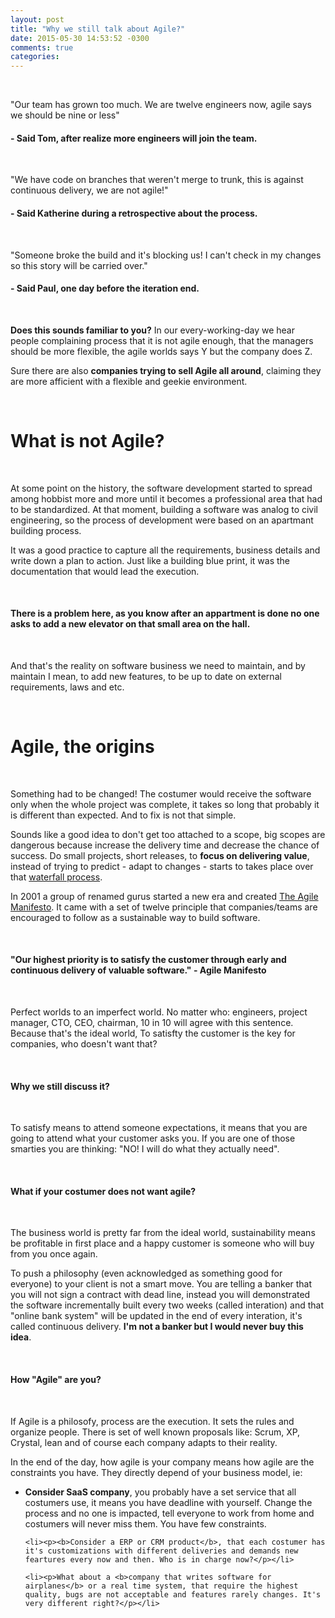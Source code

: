 ```yaml
---
layout: post
title: "Why we still talk about Agile?"
date: 2015-05-30 14:53:52 -0300
comments: true
categories: 
---
```


<br />
<p>"Our team has grown too much. We are twelve engineers now, agile says we should be nine or less"</p>
<h4>  - Said Tom, after realize more engineers will join the team.</h4>

<br />
<p>"We have code on branches that weren't merge to trunk, this is against continuous delivery, we are not agile!"</p>
<h4>  - Said Katherine during a retrospective about the process.</h4>

<br />
<p>"Someone broke the build and it's blocking us! I can't check in my changes so this story will be carried over."</p>
<h4>  - Said Paul, one day before the iteration end.</h4>

<br />

<p><b>Does this sounds familiar to you?</b> In our every-working-day we hear people complaining process that it is not agile enough, that the managers should be more flexible, the agile worlds says Y but the company does Z.</p>

<p>Sure there are also <b>companies trying to sell Agile all around</b>, claiming they are more afficient with a flexible and geekie environment.</p>

<br />
<h1>What is not Agile?</h1>
<br />

<p>At some point on the history, the software development started to spread among hobbist more and more until it becomes a professional area that had to be standardized. At that moment, building a software was analog to civil engineering, so the process of development were based on an apartmant building process.</p>

<p>It was a good practice to capture all the requirements, business details and write down a plan to action. Just like a building blue print, it was the documentation that would lead the execution.</p>

<br />
<h4>There is a problem here, as you know after an appartment is done no one asks to add a new elevator on that small area on the hall.</h4>
<br />
<p>And that's the reality on software business we need to maintain, and by maintain I mean, to add new features, to be up to date on external requirements, laws and etc.</p>

<br />
<h1>Agile, the origins</h1>
<br />

<p>Something had to be changed! The costumer would receive the software only when the whole project was complete, it takes so long that probably it is different than expected. And to fix is not that simple.</p>

<p>Sounds like a good idea to don't get too attached to a scope, big scopes are dangerous because increase the delivery time and decrease the chance of success. Do small projects, short releases, to <b>focus on delivering value</b>, instead of trying to predict - adapt to changes - starts to takes place over that <a href="http://en.wikipedia.org/wiki/Waterfall_model">waterfall process</a>.</p>

<p>In 2001 a group of renamed gurus started a new era and created <a href="http://agilemanifesto.org">The Agile Manifesto</a>. It came with a set of twelve principle that companies/teams are encouraged to follow as a sustainable way to build software.</p>

<br />
<h4>"Our highest priority is to satisfy the customer through early and continuous delivery of valuable software." - Agile Manifesto</h4>
<br />

<p>Perfect worlds to an imperfect world. No matter who: engineers, project manager, CTO, CEO, chairman, 10 in 10 will agree with this sentence. Because that's the ideal world, To satisfty the customer is the key for companies, who doesn't want that?</p>

<br />
<h4>Why we still discuss it?</h4>
<br />

<p>To satisfy means to attend someone expectations, it means that you are going to attend what your customer asks you. If you are one of those smarties you are thinking: "NO! I will do what they actually need".</p>

<br />
<h4>What if your costumer does not want agile?</h4>
<br />

<p>The business world is pretty far from the ideal world, sustainability means be profitable in first place and a happy customer is someone who will buy from you once again.</p> 

<p>To push a philosophy (even acknowledged as something good for everyone) to your client is not a smart move. You are telling a banker that you will not sign a contract with dead line, instead you will demonstrated the software incrementally built every two weeks (called interation) and that "online bank system" will be updated in the end of every interation, it's called continuous delivery. <b>I'm not a banker but I would never buy this idea</b>.</p>

<br />
<h4>How "Agile" are you?</h4>
<br />

<p>If Agile is a philosofy, process are the execution. It sets the rules and organize people. There is set of well known proposals like: Scrum, XP, Crystal, lean and of course each company adapts to their reality.</p>

<p>In the end of the day, how agile is your company means how agile are the constraints you have. They directly depend of your business model, ie:</p>

<ul>
	<li><p><b>Consider SaaS company</b>, you probably have a set service that all costumers use, it means you have deadline with yourself. Change the process and no one is impacted, tell everyone to work from home and costumers will never miss them. You have few constraints.</p></li>

	<li><p><b>Consider a ERP or CRM product</b>, that each costumer has it's customizations with different deliveries and demands new feartures every now and then. Who is in charge now?</p></li>

	<li><p>What about a <b>company that writes software for airplanes</b> or a real time system, that require the highest quality, bugs are not acceptable and features rarely changes. It's very different right?</p></li>
</ul>




